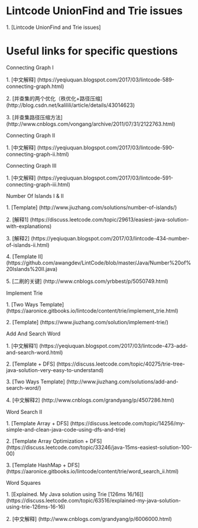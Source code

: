 # Lintcode UnionFind and Trie issues
<p>1. [Lintcode UnionFind and Trie issues]

# Useful links for specific questions
<p>Connecting Graph I
<p>1. [中文解释] (https://yeqiuquan.blogspot.com/2017/03/lintcode-589-connecting-graph.html)
<p>2. [并查集的两个优化（秩优化+路径压缩] (http://blog.csdn.net/kalilili/article/details/43014623)
<p>3. [并查集路径压缩方法] (http://www.cnblogs.com/vongang/archive/2011/07/31/2122763.html)

<p>Connecting Graph II
<p>1. [中文解释] (https://yeqiuquan.blogspot.com/2017/03/lintcode-590-connecting-graph-ii.html)

<p><p>Connecting Graph III
<p>1. [中文解释] (https://yeqiuquan.blogspot.com/2017/03/lintcode-591-connecting-graph-iii.html)

<p>Number Of Islands I & II
<p>1. [Template] (http://www.jiuzhang.com/solutions/number-of-islands/)
<p>2. [解释1] (https://discuss.leetcode.com/topic/29613/easiest-java-solution-with-explanations)
<p>3. [解释2] (https://yeqiuquan.blogspot.com/2017/03/lintcode-434-number-of-islands-ii.html)
<p>4. [Template II] (https://github.com/awangdev/LintCode/blob/master/Java/Number%20of%20Islands%20II.java)
<p>5. [二刷的关键] (http://www.cnblogs.com/yrbbest/p/5050749.html)

<p>Implement Trie
<p>1. [Two Ways Template] (https://aaronice.gitbooks.io/lintcode/content/trie/implement_trie.html)
<p>2. [Template] (https://www.jiuzhang.com/solution/implement-trie/)

<p>Add And Search Word
<p>1. [中文解释1] (https://yeqiuquan.blogspot.com/2017/03/lintcode-473-add-and-search-word.html)
<p>2. [Template + DFS] (https://discuss.leetcode.com/topic/40275/trie-tree-java-solution-very-easy-to-understand)
<p>3. [Two Ways Template] (http://www.jiuzhang.com/solutions/add-and-search-word/)
<p>4. [中文解释2] (http://www.cnblogs.com/grandyang/p/4507286.html)

<p>Word Search II
<p>1. [Template Array + DFS] (https://discuss.leetcode.com/topic/14256/my-simple-and-clean-java-code-using-dfs-and-trie)
<p>2. [Template Array Optimization + DFS] (https://discuss.leetcode.com/topic/33246/java-15ms-easiest-solution-100-00)
<p>3. [Template HashMap + DFS] (https://aaronice.gitbooks.io/lintcode/content/trie/word_search_ii.html) 

<p>Word Squares
<p>1. [Explained. My Java solution using Trie [126ms 16/16]] (https://discuss.leetcode.com/topic/63516/explained-my-java-solution-using-trie-126ms-16-16)
<p>2. [中文解释] (http://www.cnblogs.com/grandyang/p/6006000.html)

